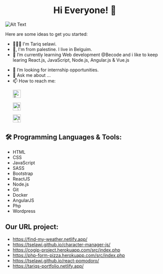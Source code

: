<h1 align="center"> Hi Everyone! 👋</h1>

![Alt Text](https://media.tenor.com/images/2b140792248cbf1df91c9dd58a5a47aa/tenor.gif)
<!-- **Tselawi/tselawi** is a ✨ _special_ ✨ repository because its `README.md` (this file) appears on your GitHub profile. -->

Here are some ideas to get you started:

<!--- 🔭 I’m currently working on ...-->
- 👱🏼‍♂️  I'm Tariq selawi.
- 🏡,  I'm from palestine. I live in Belguim. 
- 🌱  I’m currently learning Web development @Becode and i like to keep learing React.js, JavaScript, Node.js, Angular.js & Vue.js
<!-- - 👯 I’m looking to collaborate on ... -->
- 🤔  I’m looking for internship opportunities.
- 💬  Ask me about ...
- 📫  How to reach me: 
<ul>
<li style="list-style-type:none;" ><a href="www.linkedin.com/in/tariq-selawi-2a40b813b" target="blank"><img align="center" src="https://cdn.jsdelivr.net/npm/simple-icons@3.0.1/icons/linkedin.svg" alt="Tariq-selawi" height="25" width="25" color="blue"/></a> &nbsp;&nbsp;</li>
<li style="list-style-type:none; margin-top:15px"><a href="https://twitter.com/home?lang=en" target="blank"><img src="https://cdn.jsdelivr.net/npm/simple-icons@3.0.1/icons/twitter.svg" alt="tariq_be" height="25" width="25" color="white"></a> &nbsp;&nbsp;</li>
<li style="list-style-type:none; margin-top:10px"><a href="https://www.instagram.com/tariq.salvatore/" target="blank"><img src="https://cdn.jsdelivr.net/npm/simple-icons@3.0.1/icons/instagram.svg" alt="tariq_be" height="25" width="25" color="red"></a> &nbsp;&nbsp;</li>
</ul>
<!-- - 😄 Pronouns: ...
- ⚡ Fun fact: ... -->


##  🛠   Programming Languages & Tools:
 * HTML
 * CSS
 * JavaScript
 * SASS
 * Bootstrap
 * ReactJS
 * Node.js
 * Git
 * Docker
 * AngularJS
 * Php
 * Wordpress

## Our URL project:
- https://find-my-weather.netlify.app/        
- https://tselawi.github.io/character-manager-js/
- https://cogip-project.herokuapp.com/src/index.php
- https://php-form-pizza.herokuapp.com/src/index.php
- https://tselawi.github.io/react-pomodoro/
- https://tariqs-portfolio.netlify.app/
